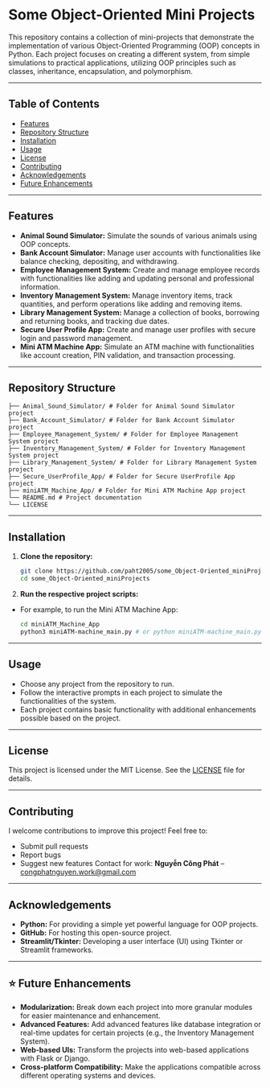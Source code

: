 # Some Object-Oriented Mini Projects

This repository contains a collection of mini-projects that demonstrate the implementation of various Object-Oriented Programming (OOP) concepts in Python. Each project focuses on creating a different system, from simple simulations to practical applications, utilizing OOP principles such as classes, inheritance, encapsulation, and polymorphism.

---

## Table of Contents

- [Features](#-features)
- [Repository Structure](#️-repository-structure)
- [Installation](#️-installation)
- [Usage](#-usage)
- [License](#-license)
- [Contributing](#-contributing)
- [Acknowledgements](#-acknowledgements)
- [Future Enhancements](#-future-enhancements)

---

## Features

- **Animal Sound Simulator:** Simulate the sounds of various animals using OOP concepts.
- **Bank Account Simulator:** Manage user accounts with functionalities like balance checking, depositing, and withdrawing.
- **Employee Management System:** Create and manage employee records with functionalities like adding and updating personal and professional information.
- **Inventory Management System:** Manage inventory items, track quantities, and perform operations like adding and removing items.
- **Library Management System:** Manage a collection of books, borrowing and returning books, and tracking due dates.
- **Secure User Profile App:** Create and manage user profiles with secure login and password management.
- **Mini ATM Machine App:** Simulate an ATM machine with functionalities like account creation, PIN validation, and transaction processing.

---

## Repository Structure
```
├── Animal_Sound_Simulator/ # Folder for Animal Sound Simulator project
├── Bank_Account_Simulator/ # Folder for Bank Account Simulator project
├── Employee_Management_System/ # Folder for Employee Management System project
├── Inventory_Management_System/ # Folder for Inventory Management System project
├── Library_Management_System/ # Folder for Library Management System project
├── Secure_UserProfile_App/ # Folder for Secure UserProfile App project
├── miniATM_Machine_App/ # Folder for Mini ATM Machine App project
└── README.md # Project documentation
└── LICENSE

```
---

## Installation

1. **Clone the repository:**
   ```bash
   git clone https://github.com/paht2005/some_Object-Oriented_miniProjects.git
   cd some_Object-Oriented_miniProjects
   ```
2. **Run the respective project scripts:**
- For example, to run the Mini ATM Machine App:
   ```bash
   cd miniATM_Machine_App
   python3 miniATM-machine_main.py # or python miniATM-machine_main.py
   ```
---
## Usage
- Choose any project from the repository to run.
- Follow the interactive prompts in each project to simulate the functionalities of the system.
- Each project contains basic functionality with additional enhancements possible based on the project.

---
## License
This project is licensed under the MIT License. See the [LICENSE](./LICENSE) file for details.

---
## Contributing
I welcome contributions to improve this project!
Feel free to:
- Submit pull requests
- Report bugs
- Suggest new features
Contact for work: **Nguyễn Công Phát** – congphatnguyen.work@gmail.com
---
## Acknowledgements
- **Python:** For providing a simple yet powerful language for OOP projects.
- **GitHub:** For hosting this open-source project.
- **Streamlit/Tkinter:** Developing a user interface (UI) using Tkinter or Streamlit frameworks.
---
## ⭐ Future Enhancements
- **Modularization:** Break down each project into more granular modules for easier maintenance and enhancement.
- **Advanced Features:** Add advanced features like database integration or real-time updates for certain projects (e.g., the Inventory Management System).
- **Web-based UIs:** Transform the projects into web-based applications with Flask or Django.
- **Cross-platform Compatibility:** Make the applications compatible across different operating systems and devices.
